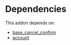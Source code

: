 # Dependencies

This addon depends on:

- [base_cancel_confirm](https://github.com/bringout/oca-technical)
- [account](https://github.com/bringout/oca-ocb-accounting/tree/b11fb50e2ed11eec1e305a0df730b49554c01199/odoo-bringout-oca-ocb-account)
